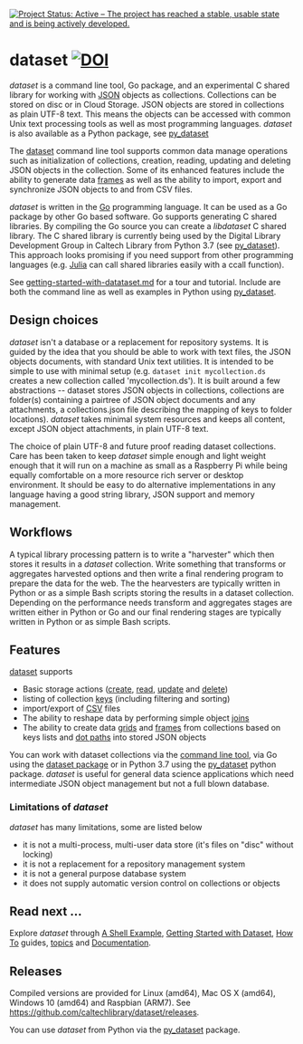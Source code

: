 [![Project Status: Active – The project has reached a stable, usable state and is being actively developed.](https://www.repostatus.org/badges/latest/active.svg)](https://www.repostatus.org/#active)


# dataset   [![DOI](https://data.caltech.edu/badge/79394591.svg)](https://data.caltech.edu/badge/latestdoi/79394591)

_dataset_ is a command line tool, Go package, and an experimental C shared 
library for working with [JSON](https://en.wikipedia.org/wiki/JSON) 
objects as collections. Collections can be stored on disc or in 
Cloud Storage.  JSON objects are stored in collections as 
plain UTF-8 text. This means the objects can be accessed with common 
Unix text processing tools as well as most programming languages. 
_dataset_ is also available as a Python package, see 
[py_dataset](https://github.com/caltechlibrary/dataset)

The [dataset](docs/dataset.html) command line tool supports common data 
manage operations such as initialization of collections, creation, 
reading, updating and deleting JSON objects in the collection. Some of 
its enhanced features include the ability to generate data 
[frames](docs/frame.html) as well as the ability to 
import, export and synchronize JSON objects to and from CSV files. 

_dataset_ is written in the [Go](https://golang.org) programming language.
It can be used as a Go package by other Go based software. Go supports
generating C shared libraries. By compiling the Go source you can
create a _libdataset_ C shared library. The C shared library is currently
being used by the Digital Library Development Group in Caltech Library from
Python 3.7 (see [py_dataset](https://github.com/caltecehlibrary/py_dataset "link to github repo for py_dataset")).
This approach looks promising if you need support from other programming
languages (e.g. [Julia](https://julialang.org/) can call shared libraries
easily with a ccall function). 


See [getting-started-with-datataset.md](how-to/getting-started-with-dataset.html) for a tour and tutorial. Include are both the command line as well
as examples in Python using [py_dataset](https://github.com/caltechlibrary/py_dataset).


## Design choices

_dataset_ isn't a database or a replacement for repository systems. 
It is guided by the idea that you should be able to work with text 
files, the JSON objects documents, with standard Unix text utilities.
It is intended to be simple to use with minimal setup (e.g. 
`dataset init mycollection.ds` creates a new collection called 
'mycollection.ds'). It is built around a few abstractions --
dataset stores JSON objects in collections, collections are folder(s) 
containing a pairtree of JSON object documents and any attachments, a 
collections.json file describing the mapping of keys to folder locations).
_dataset_ takes minimal system resources and keeps all content, 
except JSON object attachments, in plain UTF-8 text. 

The choice of plain UTF-8 and future proof reading dataset collections.  
Care has been taken to keep _dataset_ simple enough and light weight 
enough that it will run on a machine as small as a Raspberry Pi while 
being equally comfortable on a more resource rich server or desktop 
environment. It should be easy to do alternative implementations
in any language having a good string library, JSON support and memory
management.


## Workflows

A typical library processing pattern is to write a "harvester" 
which then stores it results in a _dataset_ collection. Write something
that transforms or aggregates harvested options and then write
a final rendering program to prepare the data for the web. The
the hearvesters are typically written in Python or as a simple Bash
scripts storing the results in a dataset collection. Depending on 
the performance needs transform and aggregates stages are written 
either in Python or Go and our final rendering stages are typically 
written in Python or as simple Bash scripts.


## Features

[dataset](docs/dataset) supports 

- Basic storage actions ([create](docs/create.html), [read](docs/read.html), [update](docs/update.html) and [delete](docs/delete.html))
- listing of collection [keys](docs/keys.html) (including filtering and sorting)
- import/export of [CSV](how-to/working-with-csv.html) files
- The ability to reshape data by performing simple object [joins](docs/join.html)
- The ability to create data [grids](docs/grid.html) and [frames](docs/frame.html) from collections based on keys lists and [dot paths](docs/dotpath.html) into stored JSON objects

You can work with dataset collections via the 
[command line tool](docs/dataset.html), via Go using the 
[dataset package](https://godoc.org/github.com/caltechlibrary/dataset) 
or in Python 3.7 using the 
[py_dataset](https://github.com/caltechlibrary/py_dataset) python package.  _dataset_ is useful for general data science applications 
which need intermediate JSON object management but not 
a full blown database.


### Limitations of _dataset_

_dataset_ has many limitations, some are listed below

- it is not a multi-process, multi-user data store (it's files on "disc" without locking)
- it is not a replacement for a repository management system
- it is not a general purpose database system
- it does not supply automatic version control on collections or objects

## Read next ...

Explore _dataset_ through 
[A Shell Example](how-to/a-shell-example.html "command line example"),
[Getting Started with Dataset](how-to/getting-started-with-dataset.html "pyton examples as well as command line"),
[How To](how-to/) guides,
[topics](docs/topics.html) and [Documentation](docs/).

## Releases

Compiled versions are provided for Linux (amd64), Mac OS X (amd64), 
Windows 10 (amd64) and Raspbian (ARM7). 
See https://github.com/caltechlibrary/dataset/releases.

You can use _dataset_ from Python via the [py_dataset](https://github.com/caltechlibrary/py_dataset) package.
